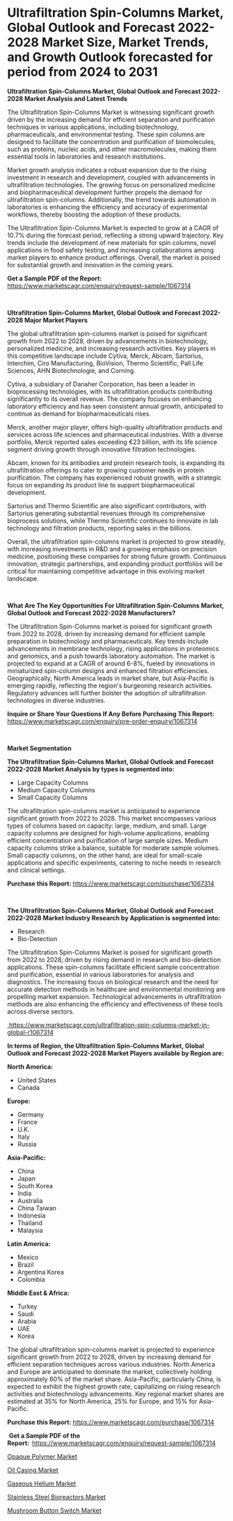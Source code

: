<p><h1>Ultrafiltration Spin-Columns Market, Global Outlook and Forecast 2022-2028 Market Size, Market Trends, and Growth Outlook forecasted for period from 2024 to 2031</h1></p><p><strong>Ultrafiltration Spin-Columns Market, Global Outlook and Forecast 2022-2028 Market Analysis and Latest Trends</strong></p>
<p><p>The Ultrafiltration Spin-Columns Market is witnessing significant growth driven by the increasing demand for efficient separation and purification techniques in various applications, including biotechnology, pharmaceuticals, and environmental testing. These spin columns are designed to facilitate the concentration and purification of biomolecules, such as proteins, nucleic acids, and other macromolecules, making them essential tools in laboratories and research institutions.</p><p>Market growth analysis indicates a robust expansion due to the rising investment in research and development, coupled with advancements in ultrafiltration technologies. The growing focus on personalized medicine and biopharmaceutical development further propels the demand for ultrafiltration spin-columns. Additionally, the trend towards automation in laboratories is enhancing the efficiency and accuracy of experimental workflows, thereby boosting the adoption of these products.</p><p>The Ultrafiltration Spin-Columns Market is expected to grow at a CAGR of 10.7% during the forecast period, reflecting a strong upward trajectory. Key trends include the development of new materials for spin columns, novel applications in food safety testing, and increasing collaborations among market players to enhance product offerings. Overall, the market is poised for substantial growth and innovation in the coming years.</p></p>
<p><strong>Get a Sample PDF of the Report:&nbsp;</strong> <a href="https://www.marketscagr.com/enquiry/request-sample/1067314">https://www.marketscagr.com/enquiry/request-sample/1067314</a></p>
<p>&nbsp;</p>
<p><strong>Ultrafiltration Spin-Columns Market, Global Outlook and Forecast 2022-2028 Major Market Players</strong></p>
<p><p>The global ultrafiltration spin-columns market is poised for significant growth from 2022 to 2028, driven by advancements in biotechnology, personalized medicine, and increasing research activities. Key players in this competitive landscape include Cytiva, Merck, Abcam, Sartorius, Interchim, Ciro Manufacturing, BioVision, Thermo Scientific, Pall Life Sciences, AHN Biotechnologie, and Corning.</p><p>Cytiva, a subsidiary of Danaher Corporation, has been a leader in bioprocessing technologies, with its ultrafiltration products contributing significantly to its overall revenue. The company focuses on enhancing laboratory efficiency and has seen consistent annual growth, anticipated to continue as demand for biopharmaceuticals rises.</p><p>Merck, another major player, offers high-quality ultrafiltration products and services across life sciences and pharmaceutical industries. With a diverse portfolio, Merck reported sales exceeding €23 billion, with its life science segment driving growth through innovative filtration technologies.</p><p>Abcam, known for its antibodies and protein research tools, is expanding its ultrafiltration offerings to cater to growing customer needs in protein purification. The company has experienced robust growth, with a strategic focus on expanding its product line to support biopharmaceutical development.</p><p>Sartorius and Thermo Scientific are also significant contributors, with Sartorius generating substantial revenues through its comprehensive bioprocess solutions, while Thermo Scientific continues to innovate in lab technology and filtration products, reporting sales in the billions.</p><p>Overall, the ultrafiltration spin-columns market is projected to grow steadily, with increasing investments in R&D and a growing emphasis on precision medicine, positioning these companies for strong future growth. Continuous innovation, strategic partnerships, and expanding product portfolios will be critical for maintaining competitive advantage in this evolving market landscape.</p></p>
<p>&nbsp;</p>
<p><strong>What Are The Key Opportunities For Ultrafiltration Spin-Columns Market, Global Outlook and Forecast 2022-2028 Manufacturers?</strong></p>
<p><p>The Ultrafiltration Spin-Columns market is poised for significant growth from 2022 to 2028, driven by increasing demand for efficient sample preparation in biotechnology and pharmaceuticals. Key trends include advancements in membrane technology, rising applications in proteomics and genomics, and a push towards laboratory automation. The market is projected to expand at a CAGR of around 6-8%, fueled by innovations in miniaturized spin-column designs and enhanced filtration efficiencies. Geographically, North America leads in market share, but Asia-Pacific is emerging rapidly, reflecting the region's burgeoning research activities. Regulatory advances will further bolster the adoption of ultrafiltration technologies in diverse industries.</p></p>
<p><strong>Inquire or Share Your Questions If Any Before Purchasing This Report:</strong> <a href="https://www.marketscagr.com/enquiry/pre-order-enquiry/1067314">https://www.marketscagr.com/enquiry/pre-order-enquiry/1067314</a></p>
<p>&nbsp;</p>
<p><strong>Market Segmentation</strong></p>
<p><strong>The Ultrafiltration Spin-Columns Market, Global Outlook and Forecast 2022-2028 Market Analysis by types is segmented into:</strong></p>
<p><ul><li>Large Capacity Columns</li><li>Medium Capacity Columns</li><li>Small Capacity Columns</li></ul></p>
<p><p>The ultrafiltration spin-columns market is anticipated to experience significant growth from 2022 to 2028. This market encompasses various types of columns based on capacity: large, medium, and small. Large capacity columns are designed for high-volume applications, enabling efficient concentration and purification of large sample sizes. Medium capacity columns strike a balance, suitable for moderate sample volumes. Small capacity columns, on the other hand, are ideal for small-scale applications and specific experiments, catering to niche needs in research and clinical settings.</p></p>
<p><strong>Purchase this Report:&nbsp;</strong><a href="https://www.marketscagr.com/purchase/1067314">https://www.marketscagr.com/purchase/1067314</a></p>
<p>&nbsp;</p>
<p><strong>The Ultrafiltration Spin-Columns Market, Global Outlook and Forecast 2022-2028 Market Industry Research by Application is segmented into:</strong></p>
<p><ul><li>Research</li><li>Bio-Detection</li></ul></p>
<p><p>The Ultrafiltration Spin-Columns Market is poised for significant growth from 2022 to 2028, driven by rising demand in research and bio-detection applications. These spin-columns facilitate efficient sample concentration and purification, essential in various laboratories for analysis and diagnostics. The increasing focus on biological research and the need for accurate detection methods in healthcare and environmental monitoring are propelling market expansion. Technological advancements in ultrafiltration methods are also enhancing the efficiency and effectiveness of these tools across diverse sectors.</p></p>
<p><a href="https://www.marketscagr.com/ultrafiltration-spin-columns-market-in-global-r1067314">&nbsp;https://www.marketscagr.com/ultrafiltration-spin-columns-market-in-global-r1067314</a></p>
<p><strong>In terms of Region, the Ultrafiltration Spin-Columns Market, Global Outlook and Forecast 2022-2028 Market Players available by Region are:</strong></p>
<p>
    <p> <strong> North America: </strong>
        <ul>
            <li>United States</li>
            <li>Canada</li>
        </ul>
        </p> 
    <p> <strong> Europe: </strong>
        <ul>
            <li>Germany</li>
            <li>France</li>
            <li>U.K.</li>
            <li>Italy</li>
            <li>Russia</li>
        </ul>
        </p> 
    <p> <strong> Asia-Pacific: </strong>
        <ul>
            <li>China</li>
            <li>Japan</li>
            <li>South Korea</li>
            <li>India</li>
            <li>Australia</li>
            <li>China Taiwan</li>
            <li>Indonesia</li>
            <li>Thailand</li>
            <li>Malaysia</li>
        </ul>
        </p> 
    <p> <strong> Latin America: </strong>
        <ul>
            <li>Mexico</li>
            <li>Brazil</li>
            <li>Argentina Korea</li>
            <li>Colombia</li>
        </ul>
        </p> 
    <p> <strong> Middle East & Africa: </strong>
        <ul>
            <li>Turkey</li>
            <li>Saudi</li>
            <li>Arabia</li>
            <li>UAE</li>
            <li>Korea</li>
        </ul>
    </p>
    </p>
<p><p>The global ultrafiltration spin-columns market is projected to experience significant growth from 2022 to 2028, driven by increasing demand for efficient separation techniques across various industries. North America and Europe are anticipated to dominate the market, collectively holding approximately 60% of the market share. Asia-Pacific, particularly China, is expected to exhibit the highest growth rate, capitalizing on rising research activities and biotechnology advancements. Key regional market shares are estimated at 35% for North America, 25% for Europe, and 15% for Asia-Pacific.</p></p>
<p><strong>Purchase this Report: </strong><a href="https://www.marketscagr.com/purchase/1067314">https://www.marketscagr.com/purchase/1067314</a></p>
<p>&nbsp;<strong>Get a Sample PDF of the Report:&nbsp;&nbsp;</strong><a href="https://www.marketscagr.com/enquiry/request-sample/1067314">https://www.marketscagr.com/enquiry/request-sample/1067314</a></p>
<p><strong></strong></p>
<p><p><a href="https://issuu.com/reportprime-2/docs/opaque-polymer-market-size-2030.ppt_31f1dacf21c27c">Opaque Polymer Market</a></p><p><a href="https://www.linkedin.com/pulse/oil-casing-market-global-insights-regional-analysis-2024-2031-azmrf?trackingId=CKnu5EnqTLSL64usrmCgIw%3D%3D">Oil Casing Market</a></p><p><a href="https://issuu.com/reportprime-2/docs/gaseous-helium-market-size-2030.ppt_c5329b2e62d62f">Gaseous Helium Market</a></p><p><a href="https://medium.com/@samleffler/global-stainless-steel-bioreactors-market-exploring-market-share-market-trends-and-future-growth-abb49897b90a">Stainless Steel Bioreactors Market</a></p><p><a href="https://www.linkedin.com/pulse/emerging-trends-mushroom-button-switch-market-global-outlook-hpygf?trackingId=IVK8feu8Qr6M6FEIur9mmA%3D%3D">Mushroom Button Switch Market</a></p></p>